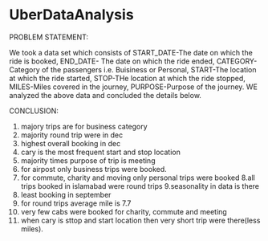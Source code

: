 # UberDataAnalysis

PROBLEM STATEMENT:

We took a data set which consists of START_DATE-The date on which the ride is booked,
END_DATE- The date on which the ride ended,
CATEGORY-Category of the passengers i.e. Buisiness or Personal,
START-The location at which the ride started,
STOP-THe location at which the ride stopped,
MILES-Miles covered in the journey,
PURPOSE-Purpose of the journey.
WE analyzed the above data and concluded the details below.

CONCLUSION:

1. majory trips are for business category
2. majority round trip were in dec
3. highest overall booking in dec
4. cary is the most frequent start and stop location
5. majority times purpose of trip is meeting
6. for airpost only business trips were booked.
7. for commute, charity and moving only personal trips were booked
8.all trips booked in islamabad were round trips
9.seasonality in data is there 
10. least booking in september
11. for round trips average mile is 7.7
12. very few cabs were booked for charity, commute and meeting
13. when cary is sttop and start location then very short trip were there(less miles).

